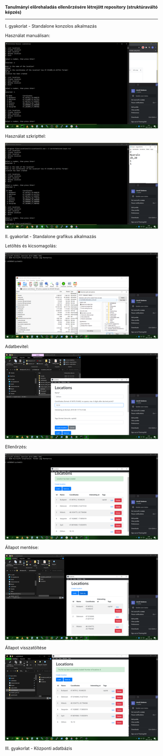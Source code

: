 **Tanulmányi előrehaladás ellenőrzésére létrejött repository (struktúraváltó képzés)**
______________________________________________________________________________________
  I. gyakorlat - Standalone konzolos alkalmazás
  
   Használat manuálisan:

   ![1.kép](1_gyakorlat_1.png)
   
   Használat szkripttel:
   
   ![2.kép](1_gyakorlat_2.png)
   
  II. gyakorlat - Standalone grafikus alkalmazás

   Letöltés és kicsomagolás:

   ![3.kép](2_gyakorlat_1.png)
   
   Adatbevitel:

   ![4.kép](2_gyakorlat_2.png)
   
   Ellenőrzés:

   ![5.kép](2_gyakorlat_3.png)
   
   Állapot mentése:

   ![6.kép](2_gyakorlat_4.png)
   
   Állapot visszatöltése

   ![7.kép](2_gyakorlat_5.png)
   
  III. gyakorlat - Központi adatbázis
